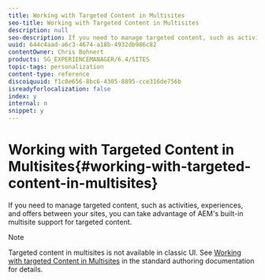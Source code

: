 ```yaml
---
title: Working with Targeted Content in Multisites
seo-title: Working with Targeted Content in Multisites
description: null
seo-description: If you need to manage targeted content, such as activities, experiences, and offers between your sites, you can take advantage of AEM's built-in multisite support for targeted content.
uuid: 644c4aad-a6c3-4674-a18b-4932db986c82
contentOwner: Chris Bohnert
products: SG_EXPERIENCEMANAGER/6.4/SITES
topic-tags: personalization
content-type: reference
discoiquuid: f1c0e656-8bc6-4305-8895-cce316de756b
isreadyforlocalization: false
index: y
internal: n
snippet: y
---
```


# Working with Targeted Content in Multisites{#working-with-targeted-content-in-multisites}

If you need to manage targeted content, such as activities, experiences, and offers between your sites, you can take advantage of AEM's built-in multisite support for targeted content.

>[!NOTE]
>
>Targeted content in multisites is not available in classic UI. See [Working with targeted Content in Multisites](../../authoring/using/multisite-support-targeted-content.md) in the standard authoring documentation for details.


